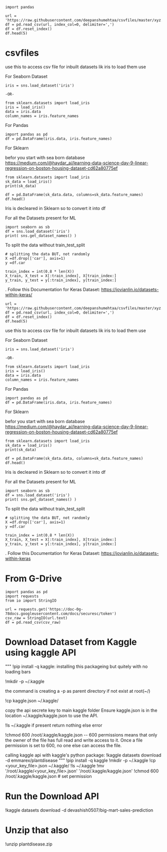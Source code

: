 
    import pandas
    
    url = 'https://raw.githubusercontent.com/deepanshumehtaa/csvfiles/master/xyz.csv'
    df = pd.read_csv(url, index_col=0, delimiter=',')
    df = df.reset_index()
    df.head(5)


# csvfiles
use this to access csv file
for inbuilt datasets lik iris to load them use

For Seaborn Dataset

    iris = sns.load_dataset('iris')
    
    -OR-
    
    from sklearn.datasets import load_iris
    iris = load_iris()
    data = iris.data
    column_names = iris.feature_names
 
 For Pandas
 
    import pandas as pd
    df = pd.DataFrame(iris.data, iris.feature_names)
    
For Sklearn

befor you start with sea born database https://medium.com/@haydar_ai/learning-data-science-day-9-linear-regression-on-boston-housing-dataset-cd62a80775ef

    from sklearn.datasets import load_iris
    sk_data = load_iris()
    print(sk_data)

    df = pd.DataFrame(sk_data.data, columns=sk_data.feature_names)
    df.head()

Iris is decleared in Sklearn so to convert it into df  

For all the Datasets present for ML

    import seaborn as sb
    df = sns.load_dataset('iris')
    print( sns.get_dataset_names() )
    
    
 To split the data without train_test_split
 
    # splitting the data BUT, not randomly
    X =df.drop(['car'], axis=1)
    y =df.car

    train_index = int(0.8 * len(X))
    X_train, X_test = X[:train_index], X[train_index:]
    y_train, y_test = y[:train_index], y[train_index:]
    
 .
Follow this Documentation for Keras Dataset: https://jovianlin.io/datasets-within-keras/

    url = 'https://raw.githubusercontent.com/deepanshumehtaa/csvfiles/master/xyz.csv'
    df = pd.read_csv(url, index_col=0, delimiter=',')
    df = df.reset_index()
    df.head(5)


use this to access csv file
for inbuilt datasets lik iris to load them use

For Seaborn Dataset

    iris = sns.load_dataset('iris')
    
    -OR-
    
    from sklearn.datasets import load_iris
    iris = load_iris()
    data = iris.data
    column_names = iris.feature_names
 
 For Pandas
 
    import pandas as pd
    df = pd.DataFrame(iris.data, iris.feature_names)
    
For Sklearn

befor you start with sea born database https://medium.com/@haydar_ai/learning-data-science-day-9-linear-regression-on-boston-housing-dataset-cd62a80775ef

    from sklearn.datasets import load_iris
    sk_data = load_iris()
    print(sk_data)

    df = pd.DataFrame(sk_data.data, columns=sk_data.feature_names)
    df.head()

Iris is decleared in Sklearn so to convert it into df  

For all the Datasets present for ML

    import seaborn as sb
    df = sns.load_dataset('iris')
    print( sns.get_dataset_names() )
    
    
 To split the data without train_test_split
 
    # splitting the data BUT, not randomly
    X =df.drop(['car'], axis=1)
    y =df.car

    train_index = int(0.8 * len(X))
    X_train, X_test = X[:train_index], X[train_index:]
    y_train, y_test = y[:train_index], y[train_index:]
    
 .
Follow this Documentation for Keras Dataset: https://jovianlin.io/datasets-within-keras

# From G-Drive

    import pandas as pd
    import requests
    from io import StringIO

    url = requests.get('https://doc-0g-78docs.googleusercontent.com/docs/securesc/token')
    csv_raw = StringIO(url.text)
    df = pd.read_csv(csv_raw)


# Download Dataset from Kaggle using kaggle API

"""
!pip install -q kaggle: installing this packageing but quitely with no loading bars


!mkdir -p ~/.kaggle

the command is creating a -p as parent directory if not exist at root(~/) 

!cp kaggle.json ~/.kaggle/

copy the api secrete key to main kaggle folder
Ensure kaggle.json is in the location ~/.kaggle/kaggle.json to use the API.

!ls ~/.kaggle
if present return nothing else error

!chmod 600 /root/.kaggle/kaggle.json 
-- 600 permissions means that only the owner of the file has full read and write access to it. 
   Once a file permission is set to 600, no one else can access the file.

calling kaggle api with kaggle's python package:
!kaggle datasets download -d emmarex/plantdisease
"""
!pip install -q kaggle
!mkdir -p ~/.kaggle
!cp <your_key_file>.json ~/.kaggle/
!ls ~/.kaggle
!mv '/root/.kaggle/<your_key_file>.json' '/root/.kaggle/kaggle.json' 
!chmod 600 /root/.kaggle/kaggle.json  # set permission

# Run the Download API
!kaggle datasets download -d devashish0507/big-mart-sales-prediction

# Unzip that also
!unzip plantdisease.zip

